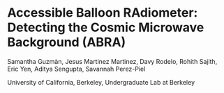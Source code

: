 # Accessible Balloon RAdiometer: Detecting the Cosmic Microwave Background (ABRA)
Samantha Guzmàn, Jesus Martinez Martinez, Davy Rodelo, Rohith Sajith, Eric Yen, Aditya Sengupta, Savannah Perez-Piel

University of California, Berkeley, Undergraduate Lab at Berkeley
